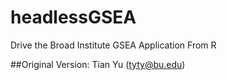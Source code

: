 # headlessGSEA
Drive the Broad Institute GSEA Application From R



##Original Version: Tian Yu (tyty@bu.edu)
